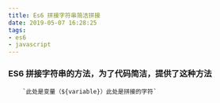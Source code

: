 ```yaml
---
title: Es6 拼接字符串简洁拼接
date: 2019-05-07 16:28:25
tags: 
- es6 
- javascript
---
```


### ES6 拼接字符串的方法，为了代码简洁，提供了这种方法
```
    `此处是变量（${variable}）此处是拼接的字符`
```